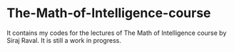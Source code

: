 # The-Math-of-Intelligence-course
It contains my codes for the lectures of The Math of Intelligence course by Siraj Raval. It is still a work in progress.
